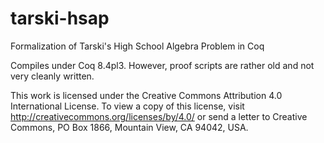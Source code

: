 # tarski-hsap
Formalization of Tarski's High School Algebra Problem in Coq

Compiles under Coq 8.4pl3. However, proof scripts are rather old and not very cleanly written.

This work is licensed under the Creative Commons Attribution 4.0 International License. To view a copy of this license, visit http://creativecommons.org/licenses/by/4.0/ or send a letter to Creative Commons, PO Box 1866, Mountain View, CA 94042, USA.
